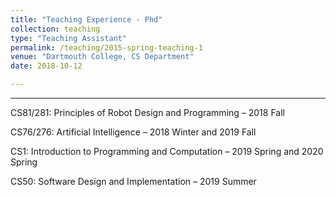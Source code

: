 ```yaml
---
title: "Teaching Experience - Phd"
collection: teaching
type: "Teaching Assistant"
permalink: /teaching/2015-spring-teaching-1
venue: "Dartmouth College, CS Department"
date: 2018-10-12

---
```


---

CS81/281: Principles of Robot Design and Programming – 2018 Fall


CS76/276: Artificial Intelligence – 2018 Winter and 2019 Fall


CS1: Introduction to Programming and Computation – 2019 Spring and 2020 Spring 


CS50: Software Design and Implementation – 2019 Summer

